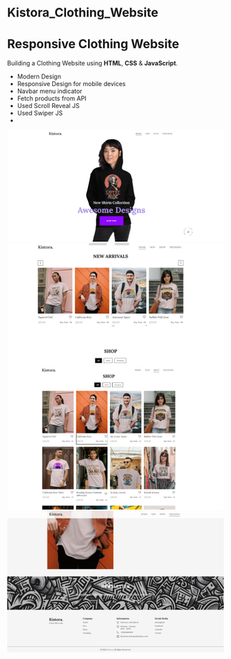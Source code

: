 # Kistora_Clothing_Website

# Responsive Clothing Website

Building a Clothing Website using **HTML**, **CSS** & **JavaScript**.

* Modern Design
* Responsive Design for mobile devices
* Navbar menu indicator
* Fetch products from API
* Used Scroll Reveal JS
* Used Swiper JS
* 
![Screen](/1.png)
![Screen](/2.png)
![Screen](/3.png)
![Screen](/4.png)
